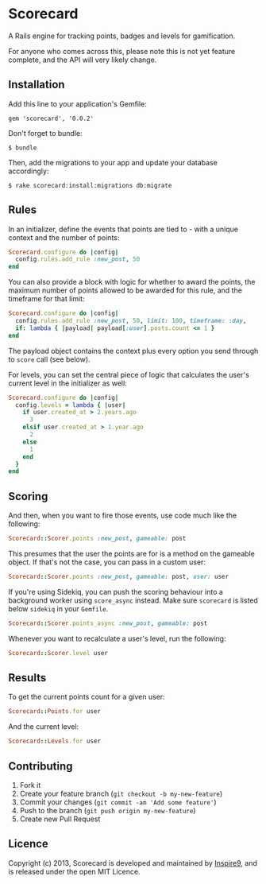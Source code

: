 # Scorecard

A Rails engine for tracking points, badges and levels for gamification.

For anyone who comes across this, please note this is not yet feature complete, and the API will very likely change.

## Installation

Add this line to your application's Gemfile:

    gem 'scorecard', '0.0.2'

Don't forget to bundle:

    $ bundle

Then, add the migrations to your app and update your database accordingly:

    $ rake scorecard:install:migrations db:migrate

## Rules

In an initializer, define the events that points are tied to - with a unique context and the number of points:

```ruby
Scorecard.configure do |config|
  config.rules.add_rule :new_post, 50
end
```

You can also provide a block with logic for whether to award the points, the maximum number of points allowed to be awarded for this rule, and the timeframe for that limit:

```ruby
Scorecard.configure do |config|
  config.rules.add_rule :new_post, 50, limit: 100, timeframe: :day,
  if: lambda { |payload| payload[:user].posts.count <= 1 }
end
```

The payload object contains the context plus every option you send through to `score` call (see below).

For levels, you can set the central piece of logic that calculates the user's current level in the initializer as well:

```ruby
Scorecard.configure do |config|
  config.levels = lambda { |user|
    if user.created_at > 2.years.ago
      3
    elsif user.created_at > 1.year.ago
      2
    else
      1
    end
  }
end
```

## Scoring

And then, when you want to fire those events, use code much like the following:

```ruby
Scorecard::Scorer.points :new_post, gameable: post
```

This presumes that the user the points are for is a method on the gameable object. If that's not the case, you can pass in a custom user:

```ruby
Scorecard::Scorer.points :new_post, gameable: post, user: user
```

If you're using Sidekiq, you can push the scoring behaviour into a background worker using `score_async` instead. Make sure `scorecard` is listed below `sidekiq` in your `Gemfile`.

```ruby
Scorecard::Scorer.points_async :new_post, gameable: post
```

Whenever you want to recalculate a user's level, run the following:

```ruby
Scorecard::Scorer.level user
```

## Results

To get the current points count for a given user:

```ruby
Scorecard::Points.for user
```

And the current level:

```ruby
Scorecard::Levels.for user
```

## Contributing

1. Fork it
2. Create your feature branch (`git checkout -b my-new-feature`)
3. Commit your changes (`git commit -am 'Add some feature'`)
4. Push to the branch (`git push origin my-new-feature`)
5. Create new Pull Request

## Licence

Copyright (c) 2013, Scorecard is developed and maintained by [Inspire9](http://inspire9.com), and is released under the open MIT Licence.
